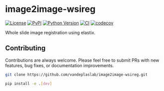 # image2image-wsireg

[![License](https://img.shields.io/pypi/l/image2image-wsireg.svg?color=green)](https://github.com/vandeplaslab/image2image-wsireg/raw/main/LICENSE)
[![PyPI](https://img.shields.io/pypi/v/image2image-wsireg.svg?color=green)](https://pypi.org/project/image2image-wsireg)
[![Python Version](https://img.shields.io/pypi/pyversions/image2image-wsireg.svg?color=green)](https://python.org)
[![CI](https://github.com/vandeplaslab/image2image-wsireg/actions/workflows/ci.yml/badge.svg)](https://github.com/vandeplaslab/image2image-wsireg/actions/workflows/ci.yml)
[![codecov](https://codecov.io/gh/vandeplaslab/image2image-wsireg/branch/main/graph/badge.svg)](https://codecov.io/gh/vandeplaslab/image2image-wsireg)

Whole slide image registration using elastix.

## Contributing

Contributions are always welcome. Please feel free to submit PRs with new features, bug fixes, or documentation improvements.

```bash
git clone https://github.com/vandeplaslab/image2image-wsireg.git

pip install -e .[dev]
```
